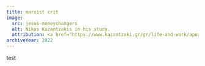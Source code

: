```yaml
---
title: marxist crit
image:
  src: jesus-moneychangers
  alt: Nikos Kazantzakis in his study.
  attribution: <a href="https://www.kazantzaki.gr/gr/life-and-work/apodimia-kai-anagnorisi-193">Kazantzakis Museum</a>
archiveYear: 2022
---
```


test

